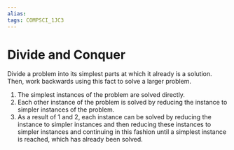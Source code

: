 ```yaml
---
alias:
tags: COMPSCI_1JC3
---
```

# Divide and Conquer
Divide a problem into its simplest parts at which it already is a solution. Then, work backwards using this fact to solve a larger problem. 
1. The simplest instances of the problem are solved directly.
2. Each other instance of the problem is solved by reducing the instance to simpler instances of the problem. 
3. As a result of 1 and 2, each instance can be solved by reducing the instance to simpler instances and then reducing these instances to simpler instances and continuing in this fashion until a simplest instance is reached, which has already been solved. 